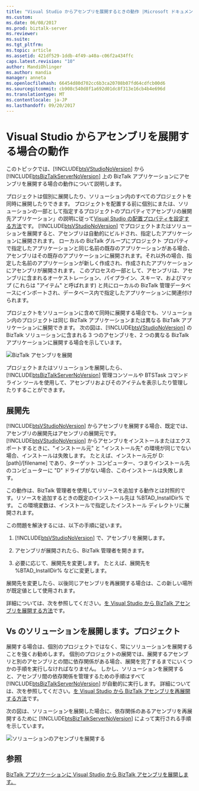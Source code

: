 ```yaml
---
title: "Visual Studio からアセンブリを展開するときの動作 |Microsoft ドキュメント"
ms.custom: 
ms.date: 06/08/2017
ms.prod: biztalk-server
ms.reviewer: 
ms.suite: 
ms.tgt_pltfrm: 
ms.topic: article
ms.assetid: 421df529-1ddb-4f49-a40a-c06f2a434ffc
caps.latest.revision: "10"
author: MandiOhlinger
ms.author: mandia
manager: anneta
ms.openlocfilehash: 66454d80d702cc6b3ca20708b07fd64cdfcb00d6
ms.sourcegitcommit: cb908c540d8f1a692d01dc8f313e16cb4b4e696d
ms.translationtype: MT
ms.contentlocale: ja-JP
ms.lasthandoff: 09/20/2017
---
```

# <a name="what-happens-when-you-deploy-an-assembly-from-visual-studio"></a>Visual Studio からアセンブリを展開する場合の動作
このトピックでは、[!INCLUDE[btsVStudioNoVersion](../includes/btsvstudionoversion-md.md)] から [!INCLUDE[btsBizTalkServerNoVersion](../includes/btsbiztalkservernoversion-md.md)] 上の BizTalk アプリケーションにアセンブリを展開する場合の動作について説明します。  
  
 プロジェクトは個別に展開したり、ソリューション内のすべてのプロジェクトを同時に展開したりできます。 プロジェクトを配置する前に個別にまたは、ソリューションの一部として指定するプロジェクトのプロパティでアセンブリの展開先アプリケーション」の説明に従って[Visual Studio の配置プロパティを設定する方法](../core/how-to-set-deployment-properties-in-visual-studio.md)です。 [!INCLUDE[btsVStudioNoVersion](../includes/btsvstudionoversion-md.md)] でプロジェクトまたはソリューションを展開すると、アセンブリは自動的にビルドされ、指定したアプリケーションに展開されます。 ローカルの BizTalk グループにプロジェクト プロパティで指定したアプリケーションと同じ名前の既存のアプリケーションがある場合、アセンブリはその既存のアプリケーションに展開されます。それ以外の場合、指定した名前のアプリケーションが新しく作成され、作成されたアプリケーションにアセンブリが展開されます。 このプロセスの一部として、アセンブリは、アセンブリに含まれるオーケストレーション、パイプライン、スキーマ、およびマップ (これらは "アイテム" と呼ばれます) と共にローカルの BizTalk 管理データベースにインポートされ、データベース内で指定したアプリケーションに関連付けられます。  
  
 プロジェクトをソリューションに含めて同時に展開する場合でも、ソリューション内のプロジェクトは同じ BizTalk アプリケーションまたは異なる BizTalk アプリケーションに展開できます。 次の図は、[!INCLUDE[btsVStudioNoVersion](../includes/btsvstudionoversion-md.md)] の BizTalk ソリューションに含まれる 3 つのアセンブリを、2 つの異なる BizTalk アプリケーションに展開する場合を示しています。  
  
 ![BizTalk アセンブリを展開](../core/media/visualstudiodeploy.gif "VisualStudioDeploy")  
  
 プロジェクトまたはソリューションを展開したら、[!INCLUDE[btsBizTalkServerNoVersion](../includes/btsbiztalkservernoversion-md.md)] 管理コンソールや BTSTask コマンド ライン ツールを使用して、アセンブリおよびそのアイテムを表示したり管理したりすることができます。  
  
## <a name="destination-locations"></a>展開先  
 [!INCLUDE[btsVStudioNoVersion](../includes/btsvstudionoversion-md.md)] からアセンブリを展開する場合、既定では、アセンブリの展開先はアセンブリの展開元です。 [!INCLUDE[btsVStudioNoVersion](../includes/btsvstudionoversion-md.md)] からアセンブリをインストールまたはエクスポートするときに、"インストール元" と "インストール先" の環境が同じでない場合、インストールは失敗します。 たとえば、インストール元が D:[path]/[filename] であり、ターゲット コンピューター、つまりインストール先のコンピューターに "D" ドライブがない場合、このインストールは失敗します。  
  
 この動作は、BizTalk 管理者を使用してリソースを追加する動作とは対照的です。リソースを追加するときの既定のインストール先は %BTAD_InstallDir% です。 この環境変数は、インストールで指定したインストール ディレクトリに展開されます。  
  
 この問題を解決するには、以下の手順に従います。  
  
1.  [!INCLUDE[btsVStudioNoVersion](../includes/btsvstudionoversion-md.md)] で、アセンブリを展開します。  
  
2.  アセンブリが展開されたら、BizTalk 管理者を開きます。  
  
3.  必要に応じて、展開先を変更します。 たとえば、展開先を %BTAD_InstallDir% などに変更します。  
  
 展開先を変更したら、以後同じアセンブリを再展開する場合は、この新しい場所が既定値として使用されます。  
  
 詳細については、次を参照してください。[を Visual Studio から BizTalk アセンブリを展開する方法](../core/how-to-deploy-a-biztalk-assembly-from-visual-studio.md)です。  
  
## <a name="deploying-solutions-vs-projects"></a>Vs のソリューションを展開します。プロジェクト  
 展開する場合は、個別のプロジェクトではなく、常にソリューションを展開することを強くお勧めします。 個別のプロジェクトの展開では、展開するアセンブリと別のアセンブリとの間に依存関係がある場合、展開を完了するまでにいくつかの手順を実行しなければなりません。 しかし、ソリューションを展開すると、アセンブリ間の依存関係を管理するための手順はすべて [!INCLUDE[btsBizTalkServerNoVersion](../includes/btsbiztalkservernoversion-md.md)] が自動的に実行します。 詳細については、次を参照してください。[を Visual Studio から BizTalk アセンブリを再展開する方法](../core/how-to-redeploy-a-biztalk-assembly-from-visual-studio.md)です。  
  
 次の図は、ソリューションを展開した場合に、依存関係のあるアセンブリを再展開するために [!INCLUDE[btsBizTalkServerNoVersion](../includes/btsbiztalkservernoversion-md.md)] によって実行される手順を示しています。  
  
 ![ソリューションのアセンブリを展開する](../core/media/deployassemblies.gif "DeployAssemblies")  
  
## <a name="see-also"></a>参照  
 [BizTalk アプリケーションに Visual Studio から BizTalk アセンブリを展開します。](../core/deploying-biztalk-assemblies-from-visual-studio-into-a-biztalk-application.md)